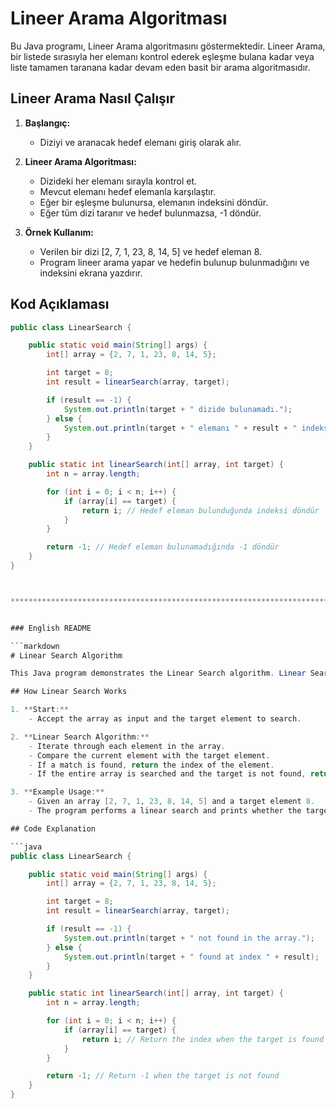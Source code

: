 # Lineer Arama Algoritması

Bu Java programı, Lineer Arama algoritmasını göstermektedir. Lineer Arama, bir listede sırasıyla her elemanı kontrol ederek eşleşme bulana kadar veya liste tamamen taranana kadar devam eden basit bir arama algoritmasıdır.

## Lineer Arama Nasıl Çalışır

1. **Başlangıç:**
    - Diziyi ve aranacak hedef elemanı giriş olarak alır.

2. **Lineer Arama Algoritması:**
    - Dizideki her elemanı sırayla kontrol et.
    - Mevcut elemanı hedef elemanla karşılaştır.
    - Eğer bir eşleşme bulunursa, elemanın indeksini döndür.
    - Eğer tüm dizi taranır ve hedef bulunmazsa, -1 döndür.

3. **Örnek Kullanım:**
    - Verilen bir dizi [2, 7, 1, 23, 8, 14, 5] ve hedef eleman 8.
    - Program lineer arama yapar ve hedefin bulunup bulunmadığını ve indeksini ekrana yazdırır.

## Kod Açıklaması

```java
public class LinearSearch {

    public static void main(String[] args) {
        int[] array = {2, 7, 1, 23, 8, 14, 5};

        int target = 8;
        int result = linearSearch(array, target);

        if (result == -1) {
            System.out.println(target + " dizide bulunamadı.");
        } else {
            System.out.println(target + " elemanı " + result + " indeksinde bulundu.");
        }
    }

    public static int linearSearch(int[] array, int target) {
        int n = array.length;

        for (int i = 0; i < n; i++) {
            if (array[i] == target) {
                return i; // Hedef eleman bulunduğunda indeksi döndür
            }
        }

        return -1; // Hedef eleman bulunamadığında -1 döndür
    }
}



**********************************************************************************************************************************


### English README

```markdown
# Linear Search Algorithm

This Java program demonstrates the Linear Search algorithm. Linear Search is a simple search algorithm that sequentially checks each element in a list until a match is found or the whole list has been searched.

## How Linear Search Works

1. **Start:**
    - Accept the array as input and the target element to search.

2. **Linear Search Algorithm:**
    - Iterate through each element in the array.
    - Compare the current element with the target element.
    - If a match is found, return the index of the element.
    - If the entire array is searched and the target is not found, return -1.

3. **Example Usage:**
    - Given an array [2, 7, 1, 23, 8, 14, 5] and a target element 8.
    - The program performs a linear search and prints whether the target is found and its index.

## Code Explanation

```java
public class LinearSearch {

    public static void main(String[] args) {
        int[] array = {2, 7, 1, 23, 8, 14, 5};

        int target = 8;
        int result = linearSearch(array, target);

        if (result == -1) {
            System.out.println(target + " not found in the array.");
        } else {
            System.out.println(target + " found at index " + result);
        }
    }

    public static int linearSearch(int[] array, int target) {
        int n = array.length;

        for (int i = 0; i < n; i++) {
            if (array[i] == target) {
                return i; // Return the index when the target is found
            }
        }

        return -1; // Return -1 when the target is not found
    }
}
